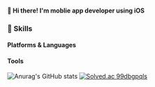 #### 👋 Hi there! I'm moblie app developer using iOS


### 💪 Skills
#### Platforms & Languages

#### Tools

![Anurag's GitHub stats](https://github-readme-stats.vercel.app/api?username=yoohyebin&show_icons=true&theme=radical)
[![Solved.ac
99dbgpqls](http://mazassumnida.wtf/api/v2/generate_badge?boj={handle})](https://solved.ac/{handle})
